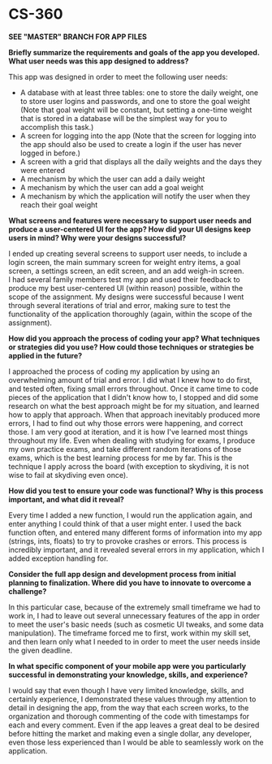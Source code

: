 # CS-360

**SEE "MASTER" BRANCH FOR APP FILES**

**Briefly summarize the requirements and goals of the app you developed. What user needs was this app designed to address?**

This app was designed in order to meet the following user needs:
- A database with at least three tables: one to store the daily weight, one to store user logins and passwords, and one to store the goal weight
(Note that goal weight will be constant, but setting a one-time weight that is stored in a database will be the simplest way for you to accomplish this task.)
- A screen for logging into the app
(Note that the screen for logging into the app should also be used to create a login if the user has never logged in before.)
- A screen with a grid that displays all the daily weights and the days they were entered
- A mechanism by which the user can add a daily weight
- A mechanism by which the user can add a goal weight
- A mechanism by which the application will notify the user when they reach their goal weight

**What screens and features were necessary to support user needs and produce a user-centered UI for the app? How did your UI designs keep users in mind? Why were your designs successful?**

I ended up creating several screens to support user needs, to include a login screen, the main summary screen for weight entry items, a goal screen, a settings screen, an edit screen, and an add weigh-in screen.  
I had several family members test my app and used their feedback to produce my best user-centered UI (within reason) possible, within the scope of the assignment.  My designs were successful because I went through
several iterations of trial and error, making sure to test the functionality of the application thoroughly (again, within the scope of the assignment).

**How did you approach the process of coding your app? What techniques or strategies did you use? How could those techniques or strategies be applied in the future?**

I approached the process of coding my application by using an overwhelming amount of trial and error.  I did what I knew how to do first, and tested often, fixing small errors throughout.
Once it came time to code pieces of the application that I didn't know how to, I stopped and did some research on what the best approach might be for my situation, and learned how to apply that approach.
When that approach inevitably produced more errors, I had to find out why those errors were happening, and correct those.  I am very good at iteration, and it is how I've learned most things throughout my life.
Even when dealing with studying for exams, I produce my own practice exams, and take different random iterations of those exams, which is the best learning process for me by far.  This is the technique I apply 
across the board (with exception to skydiving, it is not wise to fail at skydiving even once).

**How did you test to ensure your code was functional? Why is this process important, and what did it reveal?**

Every time I added a new function, I would run the application again, and enter anything I could think of that a user might enter.  I used the back function often, and entered many different
forms of information into my app (strings, ints, floats) to try to provoke crashes or errors.  This process is incredibly important, and it revealed several errors in my application, which I added
exception handling for.

**Consider the full app design and development process from initial planning to finalization. Where did you have to innovate to overcome a challenge?**

In this particular case, because of the extremely small timeframe we had to work in, I had to leave out several unnecessary features of the app in order to meet the user's basic needs (such as 
cosmetic UI tweaks, and some data manipulation).  The timeframe forced me to first, work within my skill set, and then learn only what I needed to in order to meet the user needs inside the given deadline.

**In what specific component of your mobile app were you particularly successful in demonstrating your knowledge, skills, and experience?**

I would say that even though I have very limited knowledge, skills, and certainly experience, I demonstrated these values through my attention to detail in designing the app, from the way that
each screen works, to the organization and thorough commenting of the code with timestamps for each and every comment.  Even if the app leaves a great deal to be desired before hitting the market and making even
a single dollar, any developer, even those less experienced than I would be able to seamlessly work on the application.
